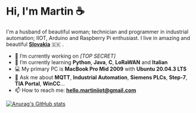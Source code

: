 # Hi, I'm Martin ☕

I'm a husband of beautiful woman; technician and programmer in industrial automation; IIOT, Arduino and Raspberry Pi enthusiast. I live in amazing and beautiful **[Slovakia](https://en.wikipedia.org/wiki/Slovakia)** 🇸🇰 .

- 🔭 I’m currently working on *[TOP SECRET]*
- 🌱 I’m currently learning **Python**, **Java**, **C**, **LoRaWAN** and **Italian**
- 💻 My primary PC is **MacBook Pro Mid 2009** with **Ubuntu 20.04.3 LTS**
- 💬 Ask me about **MQTT**, **Industrial Automation**, **Siemens PLCs**, **Step-7**, **TIA Portal**, **WinCC**...
- 📫 How to reach me: **hello.martiniiot@gmail.com**

[![Anurag's GitHub stats](https://github-readme-stats.vercel.app/api?username=MartinIIOT&show_icons=true)](https://github.com/anuraghazra/github-readme-stats)

<!--
**MartinIIOT/MartinIIOT** is a ✨ _special_ ✨ repository because its `README.md` (this file) appears on your GitHub profile.

Here are some ideas to get you started:

- 🔭 I’m currently working on ...
- 🌱 I’m currently learning ...
- 👯 I’m looking to collaborate on ...
- 🤔 I’m looking for help with ...
- 💬 Ask me about ...
- 📫 How to reach me: ...
- 😄 Pronouns: ...
- ⚡ Fun fact: ...
-->
